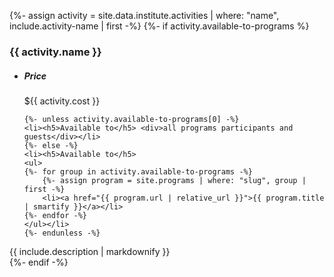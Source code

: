 {%- assign activity = site.data.institute.activities | where: "name", include.activity-name | first -%}
{%- if activity.available-to-programs %}
### {{ activity.name }}

<div class="activity-info standard-block">
<ul class="highlight-box colored">
    <li><h5>Price</h5> <div>${{ activity.cost }}</div></li>

    {%- unless activity.available-to-programs[0] -%}
    <li><h5>Available to</h5> <div>all programs participants and guests</div></li>
    {%- else -%}
    <li><h5>Available to</h5>
    <ul>
    {%- for group in activity.available-to-programs -%}
        {%- assign program = site.programs | where: "slug", group | first -%}
        <li><a href="{{ program.url | relative_url }}">{{ program.title | smartify }}</a></li>
    {%- endfor -%}
    </ul></li>
    {%- endunless -%}
</ul>

<div>{{ include.description | markdownify }}</div>

</div>
{%- endif -%}